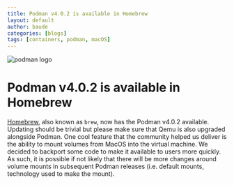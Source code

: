 ```yaml
---
title: Podman v4.0.2 is available in Homebrew
layout: default
author: baude
categories: [blogs]
tags: [containers, podman, macOS]
---
```


![podman logo](../static/vectors/raw/podman.svg)

# Podman v4.0.2 is available in Homebrew

[Homebrew](https://brew.sh/), also known as `brew`, now has the Podman v4.0.2 available. Updating should be trivial
but please make sure that Qemu is also upgraded alongside Podman. One cool feature that the community helped us
deliver is the ability to mount volumes from MacOS into the virtual machine. We decided to backport some code to
make it available to users more quickly. As such, it is possible if not likely that there will be more
changes around volume mounts in subsequent Podman releases (i.e. default mounts, technology used to make the mount).
